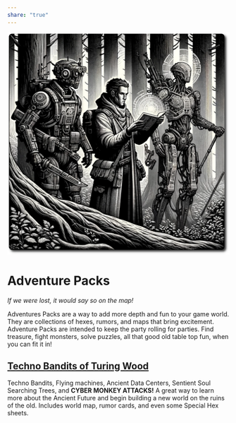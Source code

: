 ```yaml
---
share: "true"
---
```


![adventure-packs](../adventure-packs.png)
# Adventure Packs

*If we were lost, it would say so on the map!*

Adventures Packs are a way to add more depth and fun to your game world. They are collections of hexes, rumors, and maps that bring excitement. Adventure Packs are intended to keep the party rolling for parties. Find treasure, fight monsters, solve puzzles, all that good old table top fun, when you can fit it in!

## [Techno Bandits of Turing Wood](./Techno-Bandits-of-Turing-Wood/The-Techno-Bandits-of-Turing-Wood.html)

Techno Bandits, Flying machines, Ancient Data Centers, Sentient Soul Searching Trees, and **CYBER MONKEY ATTACKS!** A great way to learn more about the Ancient Future and begin building a new world on the ruins of the old. Includes world map, rumor cards, and even some Special Hex sheets.
